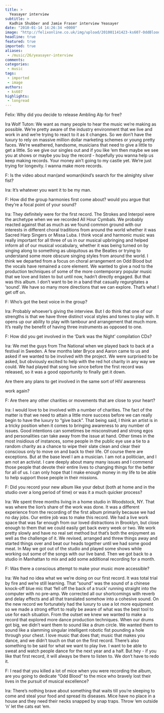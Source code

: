 ```yaml
---
title: >
  Yeasayer interview
subtitle: >
  Kadhim Shubber and Jamie Fraser interview Yeasayer
date: "2010-01-14 14:26:34 +0000"
image: "http://felixonline.co.uk/img/upload/201001141423-ks607-OddBlood.jpg"
headline: true
featured: true
imported: true
aliases:
 - /music/26/yeasayer-interview
comments:
categories:
 - music
tags:
 - imported
 - image
authors:
 - ks607
highlights:
 - longread
---
```


Felix: Why did you decide to release Ambling Alp for free?

Ira Wolf Tuton: We want as many people to hear the music we’re making as possible. We’re pretty aware of the industry environment that we live and work in and we’re trying to react to it as it changes. So we don’t have the luxury to rely on massive million dollar marketing schemes or young pretty faces. We’re weathered, handsome, musicians that need to give a little to get a little. So we give our singles out and if you like ‘em then maybe we see you at shows or maybe you buy the record - hopefully you wanna help us keep making records. Your money ain’t going to my castle yet. We’re just trying for longevity. I wanna make more records.

F: Is the video about man(and woman)kind’s search for the almighty silver fist?

Ira: It’s whatever you want it to be my man.

F: How did the group harmonies first come about? would you argue that they’re a focal point of your sound?

Ira: They definitely were for the first record. The Strokes and Interpol were the archetype when we we recorded All Hour Cymbals. We probably reacted against that as much as we found common ground with our interests in different choral traditions from around the world whether it was Sacred Harp Singers or Missa Luba. I think vocal and harmonic music was really important for all three of us in our musical upbringing and helped inform all of our musical vocabulary, whether it was being turned on by singing along to something as ubiquitous as the Beatles or trying to understand some more obscure singing styles from around the world. I think we departed from a focus on choral arrangement on Odd Blood but the vocals have remained a core element. We wanted to give a nod to the production techniques of some of the more contemporary popular music that we love and listen to but until now, hadn’t directly engaged. But that was this album. I don’t want to be in a band that casually regurgitates a ‘sound’. We have so many more directions that we can explore. That’s what I get off on.

F: Who’s got the best voice in the group?

Ira: Probably whoever’s giving the interview. But I do think that one of our strengths is that we have three distinct vocal styles and tones to play with. It opens up our ability to play with tambour and arrangement that much more. It’s really the benefit of having three instruments as opposed to one.

F: How did you get involved in the ‘Dark was the Night’ compilation CDs?

Ira: We met the guys from The National when we played back to back at a festival in Sweden. A few months later Bryce and Aaron came to us and asked if we wanted to be involved with the project. We were surprised to be asked, but obviously excited to help with the red hot charity in any way we could. We had played that song live since before the first record was released, so it was a good opportunity to finally get it down.

Are there any plans to get involved in the same sort of HIV awareness

work again?

F: Are there any other charities or movements that are close to your heart?

Ira: I would love to be involved with a number of charities. The fact of the matter is that we need to attain a little more success before we can really begin to have the luxury to “give back”. That being said, I think an artist is in a tricky position when it comes to bringing awareness to any number of issues. Good intentions can sometimes be misconstrued and strong egos and personalities can take away from the issue at hand. Other times in the most insidious of instances, some people in the public eye use a tie to a random charity as a chance to wipe their slate clean and clear their conscious only to move on and back to their life. Of course there are exceptions. But at the base level I am a musician. I am not a politician, and I am not an activist. I care deeply about many many issues and I commend those people that devote their entire lives to changing things for the better for all of us. I can only hope that I make enough money in my life to be able to help support those people in their missions.

F: Did you record your new album like your debut (both at home and in the studio over a long period of time) or was it a much quicker process?

Ira: We spent three months living in a home studio in Woodstock, NY. That was where the lion’s share of the work was done. It was a different experience from the recording of the first album primarily because we had no day jobs. Our entire job was to make this record. We had a live work space that was far enough from our loved distractions in Brooklyn, but close enough to them that we could easily get back every week or two. We work pretty slowly and have no real set method but that’s both the enjoyment as well as the challenge of it. We revised, arranged and threw things away and started things over and beat our heads together until we had some good meat. In May we got out of the studio and played some shows while working out some of the songs with our live band. Then we got back to a studio in Manhattan to mix and add some additional recording for a month.

F: Was there a conscious attempt to make your music more accessible?

Ira: We had no idea what we we’re doing on our first record. It was total trial by fire and we’re still learning. That “sound” was the sound of a chinese knock-off blue mic that ‘fell off the back of a truck’ running straight into the computer with no pre-amp. We corrected all our shortcomings with reverb and delay effects and all that translated somehow into a cohesive sound. On the new record we fortunately had the luxury to use a lot more equipment so we made a strong effort to really be aware of what was the best tool to use for each situation. From the outset we knew we wanted to make a record that explored more dance production techniques. When our drums got big, we didn’t want them to sound like a drum circle. We wanted them to sound like a slamming singular intelligent robotic fist pounding a hole through your chest. I love music that does that; music that makes you dance, and we didn’t touch on that on the first record. There’s also something to be said for what we want to play live. I want to be able to sweat and watch people dance for the next year and a half. But hey - if you like that first record, it will always be there to listen to. We don’t have to redo it.

F: I read that you killed a lot of mice when you were recording the album, are you going to dedicate “Odd Blood” to the mice who bravely lost their lives in the pursuit of musical excellence?

Ira: There’s nothing brave about something that waits till you’re sleeping to come and steal your food and spread its diseases. Mice have no place in a house and they need their necks snapped by snap traps. Throw ‘em outside ‘n’ let the cats eat ‘em.
